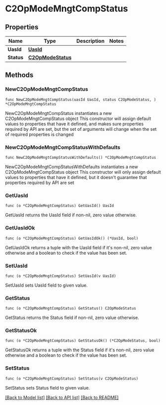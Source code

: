 # C2OpModeMngtCompStatus

## Properties

Name | Type | Description | Notes
------------ | ------------- | ------------- | -------------
**UasId** | [**UasId**](UasId.md) |  | 
**Status** | [**C2OpModeStatus**](C2OpModeStatus.md) |  | 

## Methods

### NewC2OpModeMngtCompStatus

`func NewC2OpModeMngtCompStatus(uasId UasId, status C2OpModeStatus, ) *C2OpModeMngtCompStatus`

NewC2OpModeMngtCompStatus instantiates a new C2OpModeMngtCompStatus object
This constructor will assign default values to properties that have it defined,
and makes sure properties required by API are set, but the set of arguments
will change when the set of required properties is changed

### NewC2OpModeMngtCompStatusWithDefaults

`func NewC2OpModeMngtCompStatusWithDefaults() *C2OpModeMngtCompStatus`

NewC2OpModeMngtCompStatusWithDefaults instantiates a new C2OpModeMngtCompStatus object
This constructor will only assign default values to properties that have it defined,
but it doesn't guarantee that properties required by API are set

### GetUasId

`func (o *C2OpModeMngtCompStatus) GetUasId() UasId`

GetUasId returns the UasId field if non-nil, zero value otherwise.

### GetUasIdOk

`func (o *C2OpModeMngtCompStatus) GetUasIdOk() (*UasId, bool)`

GetUasIdOk returns a tuple with the UasId field if it's non-nil, zero value otherwise
and a boolean to check if the value has been set.

### SetUasId

`func (o *C2OpModeMngtCompStatus) SetUasId(v UasId)`

SetUasId sets UasId field to given value.


### GetStatus

`func (o *C2OpModeMngtCompStatus) GetStatus() C2OpModeStatus`

GetStatus returns the Status field if non-nil, zero value otherwise.

### GetStatusOk

`func (o *C2OpModeMngtCompStatus) GetStatusOk() (*C2OpModeStatus, bool)`

GetStatusOk returns a tuple with the Status field if it's non-nil, zero value otherwise
and a boolean to check if the value has been set.

### SetStatus

`func (o *C2OpModeMngtCompStatus) SetStatus(v C2OpModeStatus)`

SetStatus sets Status field to given value.



[[Back to Model list]](../README.md#documentation-for-models) [[Back to API list]](../README.md#documentation-for-api-endpoints) [[Back to README]](../README.md)


